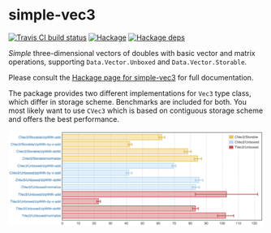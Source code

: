# simple-vec3

[![Travis CI build status](https://travis-ci.org/dzhus/simple-vec3.svg)](https://travis-ci.org/dzhus/simple-vec3)
[![Hackage](https://img.shields.io/hackage/v/simple-vec3.svg?colorB=5e5184&style=flat)](https://hackage.haskell.org/package/simple-vec3)
[![Hackage deps](https://img.shields.io/hackage-deps/v/simple-vec3.svg)](http://packdeps.haskellers.com/feed?needle=simple-vec3)

*Simple* three-dimensional vectors of doubles with basic vector and
matrix operations, supporting `Data.Vector.Unboxed` and
`Data.Vector.Storable`.

Please consult the [Hackage page for simple-vec3][hackage-doc] for full
documentation.

The package provides two different implementations for `Vec3` type
class, which differ in storage scheme. Benchmarks are included for
both. You most likely want to use `CVec3` which is based on contiguous
storage scheme and offers the best performance.

![simple-vec3 benchmarks](benchmark.png)

[hackage-doc]: https://hackage.haskell.org/package/simple-vec3/docs/Data-Vec3.html
